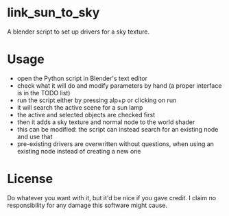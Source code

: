 # link_sun_to_sky
A blender script to set up drivers for a sky texture.

# Usage
 - open the Python script in Blender's text editor
 - check what it will do and modify parameters by hand (a proper interface is in the TODO list)
 - run the script either by pressing alp+p or clicking on run
 - it will search the active scene for a sun lamp
  - the active and selected objects are checked first
 - then it adds a sky texture and normal node to the world shader
  - this can be modified: the script can instead search for an existing node and use that
  - pre-existing drivers are overwritten without questions, when using an existing node instead of creating a new one

# License
Do whatever you want with it, but it'd be nice if you gave credit.
I claim no responsibility for any damage this software might cause.

